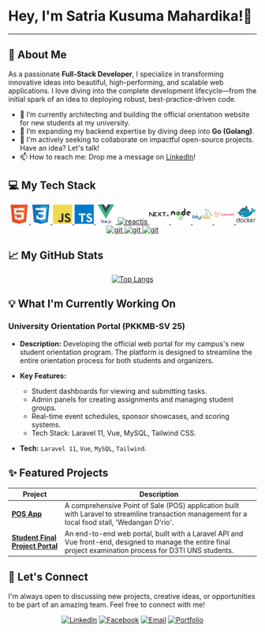 

#  Hey, I'm Satria Kusuma Mahardika!👋


---

## 🚀 About Me

As a passionate **Full-Stack Developer**, I specialize in transforming innovative ideas into beautiful, high-performing, and scalable web applications. I love diving into the complete development lifecycle—from the initial spark of an idea to deploying robust, best-practice-driven code.

- 🔭  I’m currently architecting and building the official orientation website for new students at my university.
- 🌱 I’m expanding my backend expertise by diving deep into **Go (Golang)**.
- 👯 I'm actively seeking to collaborate on impactful open-source projects. Have an idea? Let's talk!
- 📫 How to reach me: Drop me a message on [LinkedIn](https://www.linkedin.com/in/satriaksm)!


## 💻 My Tech Stack

<p align="center">
  <a href="https://developer.mozilla.org/en-US/docs/Web/HTML" target="_blank" rel="noreferrer"> <img src="https://raw.githubusercontent.com/devicons/devicon/master/icons/html5/html5-original.svg" alt="html5" width="40" height="40"/> </a>
  <a href="https://developer.mozilla.org/en-US/docs/Web/CSS" target="_blank" rel="noreferrer"> <img src="https://raw.githubusercontent.com/devicons/devicon/master/icons/css3/css3-original.svg" alt="css3" width="40" height="40"/> </a>
  <a href="https://developer.mozilla.org/en-US/docs/Web/JavaScript" target="_blank" rel="noreferrer"> <img src="https://raw.githubusercontent.com/devicons/devicon/master/icons/javascript/javascript-original.svg" alt="javascript" width="40" height="40"/> </a>
  <a href="https://www.typescriptlang.org/" target="_blank" rel="noreferrer"> <img src="https://raw.githubusercontent.com/devicons/devicon/master/icons/typescript/typescript-original.svg" alt="typescript" width="40" height="40"/> </a>
  <a href="https://vuejs.org/" target="_blank" rel="noreferrer"> <img src="https://raw.githubusercontent.com/devicons/devicon/master/icons/vuejs/vuejs-original-wordmark.svg" alt="vuejs" width="40" height="40"/> </a>
  <a href="https://reactjs.org/" target="_blank" rel="noreferrer"> <img src="https://raw.githubusercontent.com/devicons/devicon/master/icons/reactjs/reactjs-original-wordmark.svg" alt="reactjs" width="40" height="40"/> </a>
  <a href="https://nextjs.org/" target="_blank" rel="noreferrer"> <img src="https://raw.githubusercontent.com/devicons/devicon/master/icons/nextjs/nextjs-original-wordmark.svg" alt="nextjs" width="40" height="40"/> </a>
  <a href="https://nodejs.org" target="_blank" rel="noreferrer"> <img src="https://raw.githubusercontent.com/devicons/devicon/master/icons/nodejs/nodejs-original-wordmark.svg" alt="nodejs" width="40" height="40"/> </a>
  <a href="https://mysql.com" target="_blank" rel="noreferrer"> <img src="https://raw.githubusercontent.com/devicons/devicon/master/icons/mysql/mysql-original-wordmark.svg" alt="mysql" width="40" height="40"/> </a>
  <a href="https://www.laravel.com/" target="_blank" rel="noreferrer"> <img src="https://raw.githubusercontent.com/devicons/devicon/master/icons/laravel/laravel-original-wordmark.svg" alt="laravel" width="40" height="40"/> </a>
  <a href="https://www.docker.com/" target="_blank" rel="noreferrer"> <img src="https://raw.githubusercontent.com/devicons/devicon/master/icons/docker/docker-original-wordmark.svg" alt="docker" width="40" height="40"/> </a>
  <a href="https://git-scm.com/" target="_blank" rel="noreferrer"> <img src="https://www.vectorlogo.zone/logos/git-scm/git-scm-icon.svg" alt="git" width="40" height="40"/> </a>
  <a href="https://tailwindcss.com/" target="_blank" rel="noreferrer"> <img src="https://www.vectorlogo.zone/logos/tailwindcss/tailwindcss-icon.svg" alt="git" width="40" height="40"/> </a>
  <a href="https://postman.com/" target="_blank" rel="noreferrer"> <img src="https://www.vectorlogo.zone/logos/getpostman/getpostman-icon.svg" alt="git" width="40" height="40"/> </a>
</p>


## 📈 My GitHub Stats

<p align="center">

  <a href="https://github.com/anuraghazra/github-readme-stats">
    <img align="center" src="https://github-readme-stats.vercel.app/api/top-langs/?username=satriaksm&layout=compact&theme=dracula" alt="Top Langs" />
  </a>
</p>


## 💡 What I'm Currently Working On

### University Orientation Portal (PKKMB-SV 25)
- **Description:** Developing the official web portal for my campus's new student orientation program. The platform is designed to streamline the entire orientation process for both students and organizers.

- **Key Features:**
    - Student dashboards for viewing and submitting tasks.
    - Admin panels for creating assignments and managing student groups.
    - Real-time event schedules, sponsor showcases, and scoring systems.
    - Tech Stack: Laravel 11, Vue, MySQL, Tailwind CSS.

- **Tech:** `Laravel 11`, `Vue`, `MySQL`, `Tailwind`.


## ✨ Featured Projects

| Project | Description 
|---|---
| **[POS App](link-to-repo)** | A comprehensive Point of Sale (POS) application built with Laravel to streamline transaction management for a local food stall, 'Wedangan D'rio'. 
| **[Student Final Project Portal](link-to-repo)** | An end-to-end web portal, built with a Laravel API and Vue front-end, designed to manage the entire final project examination process for D3TI UNS students.

## 💬 Let's Connect

I'm always open to discussing new projects, creative ideas, or opportunities to be part of an amazing team. Feel free to connect with me!

<p align="center">
  <a href="https://www.linkedin.com/in/satriaksm" target="_blank"><img src="https://img.shields.io/badge/LinkedIn-0077B5?style=for-the-badge&logo=linkedin&logoColor=white" alt="LinkedIn"/></a>
  <a href="https://www.facebook.com/satriakusuma213/" target="_blank"><img src="https://img.shields.io/badge/Facebook-1DA1F2?style=for-the-badge&logo=facebook&logoColor=white" alt="Facebook"/></a>
  <a href="mailto:satriaksm.20@gmail.com"><img src="https://img.shields.io/badge/Gmail-D14836?style=for-the-badge&logo=gmail&logoColor=white" alt="Email"/></a>
  <a href="https://your-portfolio-website.com/" target="_blank"><img src="https://img.shields.io/badge/Portfolio-255E63?style=for-the-badge&logo=hyper&logoColor=white" alt="Portfolio"/></a>
</p>
